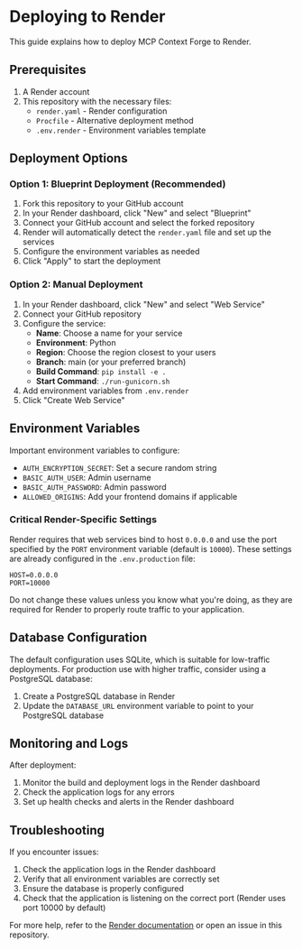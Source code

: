 # Deploying to Render

This guide explains how to deploy MCP Context Forge to Render.

## Prerequisites

1. A Render account
2. This repository with the necessary files:
   - `render.yaml` - Render configuration
   - `Procfile` - Alternative deployment method
   - `.env.render` - Environment variables template

## Deployment Options

### Option 1: Blueprint Deployment (Recommended)

1. Fork this repository to your GitHub account
2. In your Render dashboard, click "New" and select "Blueprint"
3. Connect your GitHub account and select the forked repository
4. Render will automatically detect the `render.yaml` file and set up the services
5. Configure the environment variables as needed
6. Click "Apply" to start the deployment

### Option 2: Manual Deployment

1. In your Render dashboard, click "New" and select "Web Service"
2. Connect your GitHub repository
3. Configure the service:
   - **Name**: Choose a name for your service
   - **Environment**: Python
   - **Region**: Choose the region closest to your users
   - **Branch**: main (or your preferred branch)
   - **Build Command**: `pip install -e .`
   - **Start Command**: `./run-gunicorn.sh`
4. Add environment variables from `.env.render`
5. Click "Create Web Service"

## Environment Variables

Important environment variables to configure:

- `AUTH_ENCRYPTION_SECRET`: Set a secure random string
- `BASIC_AUTH_USER`: Admin username
- `BASIC_AUTH_PASSWORD`: Admin password
- `ALLOWED_ORIGINS`: Add your frontend domains if applicable

### Critical Render-Specific Settings

Render requires that web services bind to host `0.0.0.0` and use the port specified by the `PORT` environment variable (default is `10000`). These settings are already configured in the `.env.production` file:

```
HOST=0.0.0.0
PORT=10000
```

Do not change these values unless you know what you're doing, as they are required for Render to properly route traffic to your application.

## Database Configuration

The default configuration uses SQLite, which is suitable for low-traffic deployments. For production use with higher traffic, consider using a PostgreSQL database:

1. Create a PostgreSQL database in Render
2. Update the `DATABASE_URL` environment variable to point to your PostgreSQL database

## Monitoring and Logs

After deployment:

1. Monitor the build and deployment logs in the Render dashboard
2. Check the application logs for any errors
3. Set up health checks and alerts in the Render dashboard

## Troubleshooting

If you encounter issues:

1. Check the application logs in the Render dashboard
2. Verify that all environment variables are correctly set
3. Ensure the database is properly configured
4. Check that the application is listening on the correct port (Render uses port 10000 by default)

For more help, refer to the [Render documentation](https://render.com/docs) or open an issue in this repository.